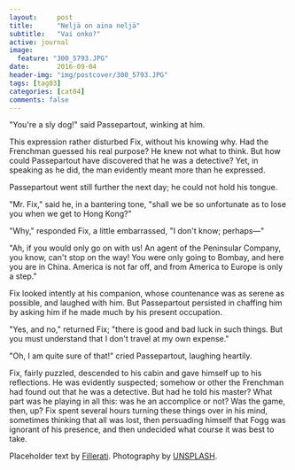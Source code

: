 ```yaml
---
layout:     post
title:      "Neljä on aina neljä"
subtitle:   "Vai onko?"
active: journal
image:
  feature: "300_5793.JPG"
date:       2016-09-04 
header-img: "img/postcover/300_5793.JPG"
tags: [tag03]
categories: [cat04]
comments: false
---
```


<p>"You're a sly dog!" said Passepartout, winking at him.</p>

<p>This expression rather disturbed Fix, without his knowing why.  Had the Frenchman guessed his real purpose?  He knew not what to think.  But how could Passepartout have discovered that he was a detective?  Yet, in speaking as he did, the man evidently meant more than he expressed.</p>

<p>Passepartout went still further the next day; he could not hold his tongue.</p>

<p>"Mr. Fix," said he, in a bantering tone, "shall we be so unfortunate as to lose you when we get to Hong Kong?"</p>

<p>"Why," responded Fix, a little embarrassed, "I don't know; perhaps&mdash;"</p>

<p>"Ah, if you would only go on with us!  An agent of the Peninsular Company, you know, can't stop on the way!  You were only going to Bombay, and here you are in China.  America is not far off, and from America to Europe is only a step."</p>

<p>Fix looked intently at his companion, whose countenance was as serene as possible, and laughed with him.  But Passepartout persisted in chaffing him by asking him if he made much by his present occupation.</p>

<p>"Yes, and no," returned Fix; "there is good and bad luck in such things.  But you must understand that I don't travel at my own expense."</p>

<p>"Oh, I am quite sure of that!" cried Passepartout, laughing heartily.</p>

<p>Fix, fairly puzzled, descended to his cabin and gave himself up to his reflections.  He was evidently suspected; somehow or other the Frenchman had found out that he was a detective.  But had he told his master?  What part was he playing in all this: was he an accomplice or not?  Was the game, then, up?  Fix spent several hours turning these things over in his mind, sometimes thinking that all was lost, then persuading himself that Fogg was ignorant of his presence, and then undecided what course it was best to take.</p>

<p>Placeholder text by <a href="http://www.fillerati.com/">Fillerati</a>. Photography by <a href="https://unsplash.com">UNSPLASH</a>.</p>